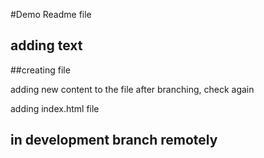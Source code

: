 #Demo Readme file

## adding text

##creating file


adding new content to the file after branching, check again

adding index.html file

## in development branch remotely
